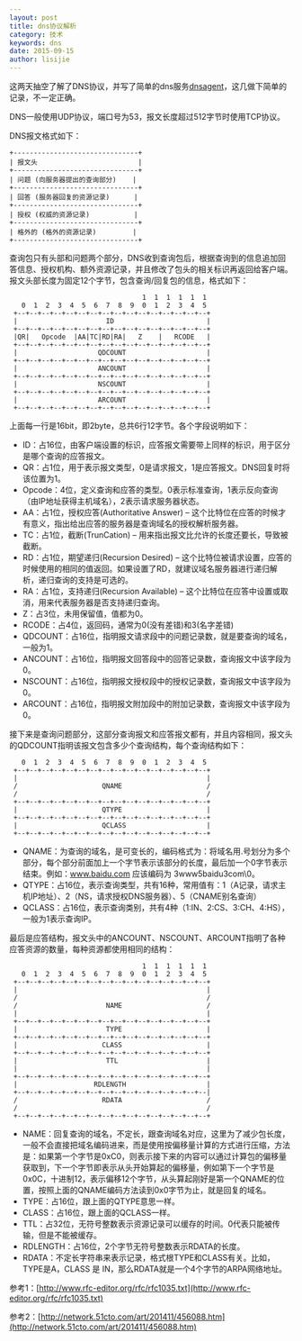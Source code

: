 ```yaml
---
layout: post
title: dns协议解析
category: 技术
keywords: dns
date: 2015-09-15
author: lisijie
---
```


这两天抽空了解了DNS协议，并写了简单的dns服务[dnsagent](https://github.com/lisijie/dnsagent)，这几做下简单的记录，不一定正确。

DNS一般使用UDP协议，端口号为53，报文长度超过512字节时使用TCP协议。

DNS报文格式如下：

	+-------------------------------+
	| 报文头                         |
	+-------------------------------+
	| 问题 (向服务器提出的查询部分)    |
	+-------------------------------+
	| 回答 (服务器回复的资源记录)      |
	+-------------------------------+
	| 授权 (权威的资源记录)           | 
	+-------------------------------+
	| 格外的 (格外的资源记录)         |
	+-------------------------------+

查询包只有头部和问题两个部分，DNS收到查询包后，根据查询到的信息追加回答信息、授权机构、额外资源记录，并且修改了包头的相关标识再返回给客户端。报文头部长度为固定12个字节，包含查询/回复包的信息，格式如下：

	                                 1  1  1  1  1  1
	   0  1  2  3  4  5  6  7  8  9  0  1  2  3  4  5
	 +--+--+--+--+--+--+--+--+--+--+--+--+--+--+--+--+
	 |                      ID                       |
	 +--+--+--+--+--+--+--+--+--+--+--+--+--+--+--+--+
	 |QR|   Opcode  |AA|TC|RD|RA|   Z    |   RCODE   |
	 +--+--+--+--+--+--+--+--+--+--+--+--+--+--+--+--+
	 |                    QDCOUNT                    |
	 +--+--+--+--+--+--+--+--+--+--+--+--+--+--+--+--+
	 |                    ANCOUNT                    |
	 +--+--+--+--+--+--+--+--+--+--+--+--+--+--+--+--+
	 |                    NSCOUNT                    |
	 +--+--+--+--+--+--+--+--+--+--+--+--+--+--+--+--+
	 |                    ARCOUNT                    |
	 +--+--+--+--+--+--+--+--+--+--+--+--+--+--+--+--+

上面每一行是16bit，即2byte，总共6行12字节。各个字段说明如下：

- ID：占16位，由客户端设置的标识，应答报文需要带上同样的标识，用于区分是哪个查询的应答报文。
- QR：占1位，用于表示报文类型，0是请求报文，1是应答报文。DNS回复时将该位置为1。
- Opcode：4位，定义查询和应答的类型。0表示标准查询，1表示反向查询（由IP地址获得主机域名），2表示请求服务器状态。
- AA：占1位，授权应答(Authoritative Answer) – 这个比特位在应答的时候才有意义，指出给出应答的服务器是查询域名的授权解析服务器。
- TC：占1位，截断(TrunCation) – 用来指出报文比允许的长度还要长，导致被截断。
- RD：占1位，期望递归(Recursion Desired) – 这个比特位被请求设置，应答的时候使用的相同的值返回。如果设置了RD，就建议域名服务器进行递归解析，递归查询的支持是可选的。
- RA：占1位，支持递归(Recursion Available) – 这个比特位在应答中设置或取消，用来代表服务器是否支持递归查询。
- Z：占3位，未用保留值，值都为0。
- RCODE：占4位，返回码，通常为0(没有差错)和3(名字差错)
- QDCOUNT：占16位，指明报文请求段中的问题记录数，就是要查询的域名，一般为1。
- ANCOUNT：占16位，指明报文回答段中的回答记录数，查询报文中该字段为0。
- NSCOUNT：占16位，指明报文授权段中的授权记录数，查询报文中该字段为0。
- ARCOUNT：占16位，指明报文附加段中的附加记录数，查询报文中该字段为0。

接下来是查询问题部分，这部分查询报文和应答报文都有，并且内容相同，报文头的QDCOUNT指明该报文包含多少个查询结构，每个查询结构如下：
	
	   0  1  2  3  4  5  6  7  8  9  0  1  2  3  4  5
	 +--+--+--+--+--+--+--+--+--+--+--+--+--+--+--+--+
	 |                                               |
	 /                     QNAME                     /
	 /                                               /
	 +--+--+--+--+--+--+--+--+--+--+--+--+--+--+--+--+
	 |                     QTYPE                     |
	 +--+--+--+--+--+--+--+--+--+--+--+--+--+--+--+--+
	 |                     QCLASS                    |
	 +--+--+--+--+--+--+--+--+--+--+--+--+--+--+--+--+

- QNAME：为查询的域名，是可变长的，编码格式为：将域名用.号划分为多个部分，每个部分前面加上一个字节表示该部分的长度，最后加一个0字节表示结束。例如：www.baidu.com 应该编码为 3www5baidu3com\0。
- QTYPE：占16位，表示查询类型，共有16种，常用值有：1（A记录，请求主机IP地址）、2（NS，请求授权DNS服务器）、5（CNAME别名查询）
- QCLASS：占16位，表示查询类别，共有4种（1:IN、2:CS、3:CH、4:HS），一般为1表示查询IP。

最后是应答结构，报文头中的ANCOUNT、NSCOUNT、ARCOUNT指明了各种应答资源的数量，每种资源都使用相同的结构：

	                                 1  1  1  1  1  1
	   0  1  2  3  4  5  6  7  8  9  0  1  2  3  4  5
	 +--+--+--+--+--+--+--+--+--+--+--+--+--+--+--+--+
	 |                                               |
	 /                                               /
	 /                      NAME                     /
	 |                                               |
	 +--+--+--+--+--+--+--+--+--+--+--+--+--+--+--+--+
	 |                      TYPE                     |
	 +--+--+--+--+--+--+--+--+--+--+--+--+--+--+--+--+
	 |                     CLASS                     |
	 +--+--+--+--+--+--+--+--+--+--+--+--+--+--+--+--+
	 |                      TTL                      |
	 |                                               |
	 +--+--+--+--+--+--+--+--+--+--+--+--+--+--+--+--+
	 |                   RDLENGTH                    |
	 +--+--+--+--+--+--+--+--+--+--+--+--+--+--+--+--|
	 /                     RDATA                     /
	 /                                               /
	 +--+--+--+--+--+--+--+--+--+--+--+--+--+--+--+--+

- NAME：回复查询的域名，不定长，跟查询域名对应，这里为了减少包长度，一般不会直接把域名编码进来，而是使用按偏移量计算的方式进行压缩，方法是：如果第一个字节是0xC0，则表示接下来的内容可以通过计算包的偏移量获取到，下一个字节即表示从头开始算起的偏移量，例如第下一个字节是0x0C，十进制12，表示偏移12个字节，从头算起刚好是第一个QNAME的位置，按照上面的QNAME编码方法读到0x0字节为止，就是回复的域名。
- TYPE：占16位，跟上面的QTYPE意思一样。
- CLASS：占16位，跟上面的QCLASS一样。
- TTL：占32位，无符号整数表示资源记录可以缓存的时间。0代表只能被传输，但是不能被缓存。
- RDLENGTH：占16位，2个字节无符号整数表示RDATA的长度。
- RDATA：不定长字符串来表示记录，格式根TYPE和CLASS有关。比如，TYPE是A，CLASS 是 IN，那么RDATA就是一个4个字节的ARPA网络地址。



参考1：[http://www.rfc-editor.org/rfc/rfc1035.txt](http://www.rfc-editor.org/rfc/rfc1035.txt)

参考2：[http://network.51cto.com/art/201411/456088.htm](http://network.51cto.com/art/201411/456088.htm)